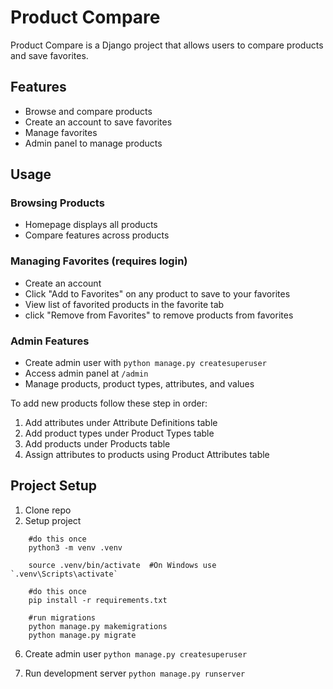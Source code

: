 
# Product Compare

Product Compare is a Django project that allows users to compare products and save favorites.

## Features

-   Browse and compare products
-   Create an account to save favorites
-   Manage favorites
-   Admin panel to manage products

## Usage

### Browsing Products

-   Homepage displays all products
-   Compare features across products

### Managing Favorites (requires login)

-   Create an account
-   Click "Add to Favorites" on any product to save to your favorites
-   View list of favorited products in the favorite tab
-   click "Remove from Favorites" to remove products from favorites

### Admin Features

-   Create admin user with  `python manage.py createsuperuser`
-   Access admin panel at  `/admin`
-   Manage products, product types, attributes, and values

To add new products follow these step in order:

1.  Add attributes under Attribute Definitions table
2.  Add product types under Product Types table
3.  Add products under Products table
4.  Assign attributes to products using Product Attributes table

## Project Setup

1.  Clone repo
2.  Setup project
```
    #do this once
    python3 -m venv .venv
    
    source .venv/bin/activate  #On Windows use `.venv\Scripts\activate`
    
    #do this once
    pip install -r requirements.txt
    
    #run migrations
    python manage.py makemigrations
    python manage.py migrate
```
6.  Create admin user
`
    python manage.py createsuperuser
   `

8.  Run development server  `python manage.py runserver`
